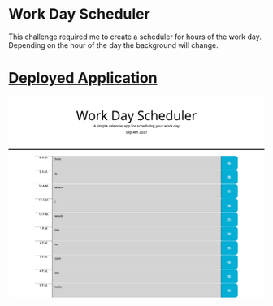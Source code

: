 # Work Day Scheduler
This challenge required me to create a scheduler for hours of the work day. Depending on the hour of the day the background will change. 

# <a href="https://spurgason.github.io/work-day-scheduler/">Deployed Application</a>

<img src="Assets/Images/work-day.png">
